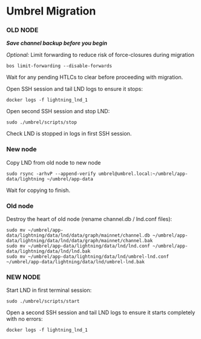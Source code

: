 # Umbrel Migration


### OLD NODE

***Save channel backup before you begin***

*Optional:* Limit forwarding to reduce risk of force-closures during migration
```shell
bos limit-forwarding --disable-forwards
```
Wait for any pending HTLCs to clear before proceeding with migration. 
 
Open SSH session and tail LND logs to ensure it stops:
```shell
docker logs -f lightning_lnd_1
```

Open second SSH session and stop LND:
```shell
sudo ./umbrel/scripts/stop
```

Check LND is stopped in logs in first SSH session.


### New node

Copy LND from old node to new node
```shell
sudo rsync -arhvP --append-verify umbrel@umbrel.local:~/umbrel/app-data/lightning ~/umbrel/app-data
```
Wait for copying to finish.


### Old node

Destroy the heart of old node (rename channel.db / lnd.conf files):
```shell
sudo mv ~/umbrel/app-data/lightning/data/lnd/data/graph/mainnet/channel.db ~/umbrel/app-data/lightning/data/lnd/data/graph/mainnet/channel.bak
sudo mv ~/umbrel/app-data/lightning/data/lnd/lnd.conf ~/umbrel/app-data/lightning/data/lnd/lnd.bak
sudo mv ~/umbrel/app-data/lightning/data/lnd/umbrel-lnd.conf ~/umbrel/app-data/lightning/data/lnd/umbrel-lnd.bak
```

### NEW NODE

Start LND in first terminal session:
```shell
sudo ./umbrel/scripts/start
```
Open a second SSH session and tail LND logs to ensure it starts completely with no errors:
```shell
docker logs -f lightning_lnd_1
```
